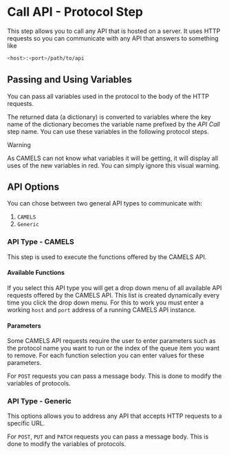 # Call API - Protocol Step

This step allows you to call any API that is hosted on a server. It uses HTTP requests so you can communicate with any API that answers to something like

```bash
<host>:<port>/path/to/api
```

## Passing and Using Variables

You can pass all variables used in the protocol to the body of the HTTP requests.

The returned data (a dictionary) is converted to variables where the key name of the dictionary becomes the variable name prefixed by the *API Call* step name. You can use these variables in the following protocol steps.

> [!WARNING]
> As CAMELS can not know what variables it will be getting, it will display all uses of the new variables in red. You can simply ignore this visual warning.

## API Options

You can chose between two general API types to communicate with:

1. `CAMELS`
2. `Generic`

### API Type - CAMELS

This step is used to execute the functions offered by the CAMELS API.

#### Available Functions

If you select this API type you will get a drop down menu of all available API requests offered by the CAMELS API. This list is created dynamically every time you click the drop down menu. For this to work you must enter a working `host` and `port` address of a running CAMELS API instance.

#### Parameters

Some CAMELS API requests require the user to enter parameters such as the protocol name you want to run or the index of the queue item you want to remove. For each function selection you can enter values for these parameters.

For `POST` requests you can pass a message body. This is done to modify the variables of protocols.

### API Type - Generic

This options allows you to address any API that accepts HTTP requests to a specific URL.



For `POST`, `PUT` and `PATCH` requests you can pass a message body. This is done to modify the variables of protocols.
